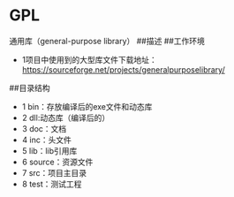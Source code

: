 # GPL
通用库（general-purpose library）
##描述
##工作环境
-    1项目中使用到的大型库文件下载地址：https://sourceforge.net/projects/generalpurposelibrary/

##目录结构
-    1 bin：存放编译后的exe文件和动态库
-    2 dll:动态库（编译后的）
-    3 doc：文档
-    4 inc：头文件
-    5 lib：lib引用库
-    6 source：资源文件
-    7 src：项目主目录
-    8 test：测试工程


